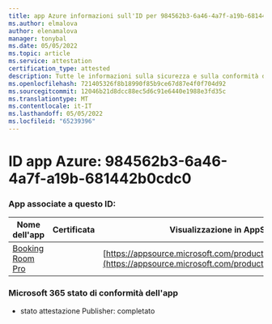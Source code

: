 ```yaml
---
title: app Azure informazioni sull'ID per 984562b3-6a46-4a7f-a19b-681442b0cdc0
ms.author: elmalova
author: elenamalova
manager: tonybal
ms.date: 05/05/2022
ms.topic: article
ms.service: attestation
certification_type: attested
description: Tutte le informazioni sulla sicurezza e sulla conformità disponibili per 984562b3-6a46-4a7f-a19b-681442b0cdc0.
ms.openlocfilehash: 721405326f8b18990f85b9ce67d87e4f0f704d92
ms.sourcegitcommit: 12046b21d8dcc88ec5d6c91e6440e1988e3fd35c
ms.translationtype: MT
ms.contentlocale: it-IT
ms.lasthandoff: 05/05/2022
ms.locfileid: "65239396"
---
```

# <a name="azure-app-id-984562b3-6a46-4a7f-a19b-681442b0cdc0"></a>ID app Azure: 984562b3-6a46-4a7f-a19b-681442b0cdc0


### <a name="apps-associated-with-this-id"></a>App associate a questo ID:
| **Nome dell'app** | **Certificata** | **Visualizzazione in AppSource** |
|--------------|---------------|-----------------------|
| [Booking Room Pro](../forward/WA200003337.md) |  | [https://appsource.microsoft.com/product/office/WA200003337](https://appsource.microsoft.com/product/office/WA200003337) |

### <a name="microsoft-365-app-compliance-status"></a>Microsoft 365 stato di conformità dell'app
- stato attestazione Publisher: completato
